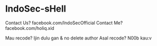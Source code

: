 # IndoSec-sHell
 Contact Us? facebook.com/IndoSecOfficial
 Contact Me? facebook.com/holiq.xid

Mau recode? Ijin dulu gan & no delete author
Asal recode? N00b kau:v
